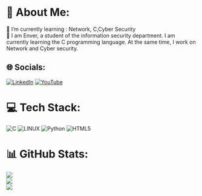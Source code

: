# 💫 About Me:
🌱 I’m currently learning : Network, C,Cyber Security <br>💬 I am Enver, a student of the information security department. I am currently learning the C programming language. At the same time, I work on Network and Cyber ​​security.


## 🌐 Socials:
[![LinkedIn](https://img.shields.io/badge/LinkedIn-%230077B5.svg?logo=linkedin&logoColor=white)](https://linkedin.com/in/enverdemir) [![YouTube](https://img.shields.io/badge/YouTube-%23FF0000.svg?logo=YouTube&logoColor=white)](https://www.youtube.com/@benzeradamlar1885/videos) 

# 💻 Tech Stack:
![C](https://img.shields.io/badge/c-%2300599C.svg?style=for-the-badge&logo=c&logoColor=white) ![LINUX](https://img.shields.io/badge/Linux-FCC624?style=for-the-badge&logo=linux&logoColor=black) ![Python](https://img.shields.io/badge/python-3670A0?style=for-the-badge&logo=python&logoColor=ffdd54) ![HTML5](https://img.shields.io/badge/html5-%23E34F26.svg?style=for-the-badge&logo=html5&logoColor=white)
# 📊 GitHub Stats:
![](https://github-readme-stats.vercel.app/api?username=bnenverr&theme=dark&hide_border=false&include_all_commits=false&count_private=false)<br/>
![](https://github-readme-streak-stats.herokuapp.com/?user=bnenverr&theme=dark&hide_border=false)<br/>
![](https://github-readme-stats.vercel.app/api/top-langs/?username=bnenverr&theme=dark&hide_border=false&include_all_commits=false&count_private=false&layout=compact)

<!-- Proudly created with GPRM ( https://gprm.itsvg.in ) -->
